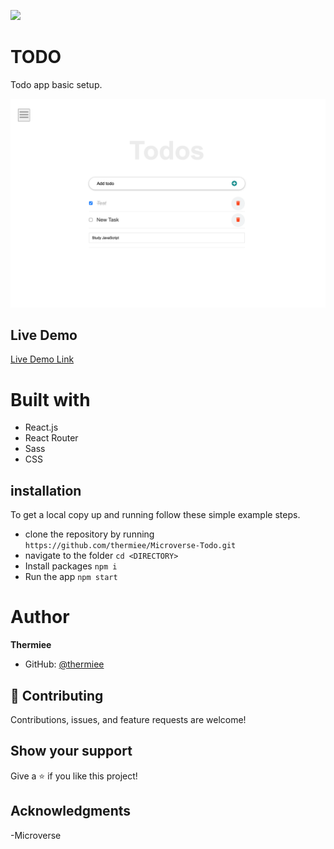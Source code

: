 
![](https://img.shields.io/badge/Microverse-blueviolet)
# TODO
Todo app basic setup.

![screenshot](./app_screenshot.png)

## Live Demo

[Live Demo Link](https://thermiee.github.io/Microverse-Todo/)

# Built with
- React.js
- React Router
- Sass
- CSS
## installation

To get a local copy up and running follow these simple example steps.

- clone the repository by running
``` https://github.com/thermiee/Microverse-Todo.git ```
- navigate to the folder
``` cd <DIRECTORY> ```
- Install packages
``` npm i ```
- Run the app
``` npm start ```

# Author
**Thermiee**
- GitHub: [@thermiee](https://github.com/thermiee)

## :handshake: Contributing
Contributions, issues, and feature requests are welcome!
## Show your support
Give a :star:️ if you like this project!
## Acknowledgments

-Microverse
